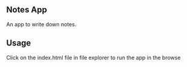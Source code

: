 ## Notes App

An app to write down notes.

## Usage

Click on the index.html file in file
explorer to run the app in the browse
